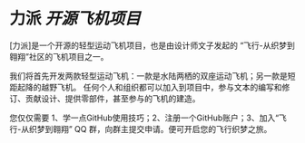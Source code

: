 # 力派 *开源飞机项目*
[力派]是一个开源的轻型运动飞机项目，也是由设计师文子发起的 “飞行-从织梦到翱翔”社区的飞机项目之一。

我们将首先开发两款轻型运动飞机：一款是水陆两栖的双座运动飞机；另一款是短距起降的越野飞机。
任何个人和组织都可以加入到项目中，参与文本的编写和修订、贡献设计、提供零部件，甚至参与的飞机的建造。

您仅仅需要 1、学一点GitHub使用技巧；2、注册一个GitHub账户；3、加入“飞行-从织梦到翱翔” QQ 群，向群主提交申请。便可开启您的飞行织梦之旅。

